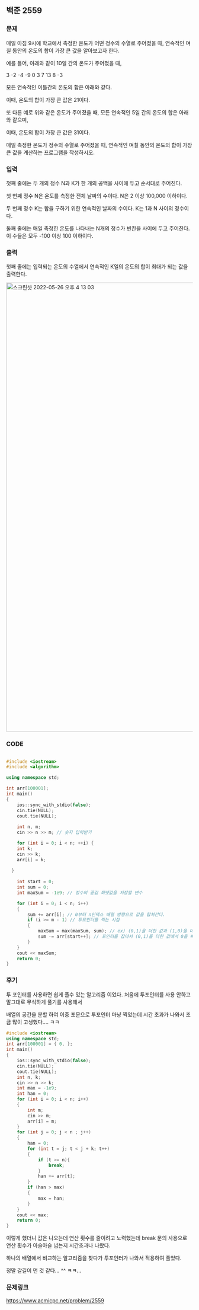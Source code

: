 ## 백준 2559


### 문제

매일 아침 9시에 학교에서 측정한 온도가 어떤 정수의 수열로 주어졌을 때, 연속적인 며칠 동안의 온도의 합이 가장 큰 값을 알아보고자 한다.

예를 들어, 아래와 같이 10일 간의 온도가 주어졌을 때, 

3 -2 -4 -9 0 3 7 13 8 -3

모든 연속적인 이틀간의 온도의 합은 아래와 같다.

이때, 온도의 합이 가장 큰 값은 21이다. 

또 다른 예로 위와 같은 온도가 주어졌을 때, 모든 연속적인 5일 간의 온도의 합은 아래와 같으며, 

이때, 온도의 합이 가장 큰 값은 31이다.

매일 측정한 온도가 정수의 수열로 주어졌을 때, 연속적인 며칠 동안의 온도의 합이 가장 큰 값을 계산하는 프로그램을 작성하시오. 

### 입력

첫째 줄에는 두 개의 정수 N과 K가 한 개의 공백을 사이에 두고 순서대로 주어진다.

첫 번째 정수 N은 온도를 측정한 전체 날짜의 수이다. N은 2 이상 100,000 이하이다. 

두 번째 정수 K는 합을 구하기 위한 연속적인 날짜의 수이다. K는 1과 N 사이의 정수이다.

둘째 줄에는 매일 측정한 온도를 나타내는 N개의 정수가 빈칸을 사이에 두고 주어진다. 이 수들은 모두 -100 이상 100 이하이다. 

### 출력

첫째 줄에는 입력되는 온도의 수열에서 연속적인 K일의 온도의 합이 최대가 되는 값을 출력한다.

<img width="1212" alt="스크린샷 2022-05-26 오후 4 13 03" src="https://user-images.githubusercontent.com/71219602/170437294-fd4e9bc7-307e-4aec-a254-877cb8d03a4f.png">

### CODE

```C++

#include <iostream>
#include <algorithm>

using namespace std;

int arr[100001];
int main()
{
	ios::sync_with_stdio(false);
	cin.tie(NULL);
	cout.tie(NULL);
  
	int n, m;
	cin >> n >> m; // 숫자 입력받기

	for (int i = 0; i < n; ++i) {
    int k;
    cin >> k;
    arr[i] = k;
    
  }
  
	int start = 0; 
	int sum = 0;
	int maxSum = -1e9; // 정수의 끝값 최댓값을 저장할 변수

	for (int i = 0; i < n; i++)
	{
		sum += arr[i]; // 0부터 n인덱스 배열 방향으로 값을 합쳐간다.
		if (i >= m - 1) // 투포인터를 찍는 시점
		{
			maxSum = max(maxSum, sum); // ex) (0,1)을 더한 값과 (1,0)을 더한 값을 비교하여 masSum에 갱신 해준다.
			sum -= arr[start++]; // 포인터를 잡아서 (0,1)를 더한 값에서 0을 빼줘서 1의 값을 유지하게 한다.
		}
	}
	cout << maxSum; 
	return 0;
}
```

### 후기

투 포인터를 사용하면 쉽게 풀수 있는 알고리즘 이었다. 처음에 투포인터를 사용 안하고 말그대로 무식하게 풀기를 사용해서

배열의 공간을 분할 하여 이중 포문으로 투포인터 마냥 찍었는데 시간 초과가 나와서 조금 많이 고생했다.... ㅋㅋ

```C++
#include <iostream>
using namespace std;
int arr[100001] = { 0, };
int main()
{
	ios::sync_with_stdio(false);
	cin.tie(NULL);
	cout.tie(NULL);
	int n, k;
	cin >> n >> k;
	int max = -1e9;
	int han = 0;
	for (int i = 0; i < n; i++)
	{
		int m;
		cin >> m;
		arr[i] = m;
	}
	for (int j = 0; j < n ; j++)
	{
		han = 0;
		for (int t = j; t < j + k; t++)
		{
            if (t >= n){
                break;   
            }
			han += arr[t];
		}
		if (han > max)
		{
			max = han;
		}
	}
	cout << max;
	return 0;
}
```

이렇게 했더니 값은 나오는데 연산 횟수를 줄이려고 노력했는데 break 문의 사용으로 연산 횟수가 아슬아슬 넘는지 시간초과나 나왔다.

하나의 배열에서 비교하는 알고리즘을 찾다가 투포인터가 나와서 적용하여 풀었다. 

정말 갈길이 먼 것 같다... ^^ ㅋㅋ...

### 문제링크
https://www.acmicpc.net/problem/2559

